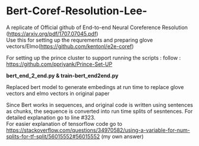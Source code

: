 # Bert-Coref-Resolution-Lee-
A replicate of Official github of End-to-end Neural Coreference Resolution  
(https://arxiv.org/pdf/1707.07045.pdf)  
Use  this for setting  up the requrements and preparing  glove vectors/Elmo(https://github.com/kentonl/e2e-coref)  

For setting up the prince cluster to  support running the scripts : follow : https://github.com/ppriyank/Prince-Set-UP

**bert_end_2_end.py & train-bert_end2end.py**

Replaced bert model to generate embedings at run time to replace glove vectors and  elmo vectors in original paper  

Since Bert works in sequences, and original code is written using sentences as chunks, the sequence is converted into run time  splits of sesntences.  For detailed explanation go  to line  #323.  
For easier explanation of tensorflow code go to  https://stackoverflow.com/questions/34970582/using-a-variable-for-num-splits-for-tf-split/56015552#56015552 (my own answer)


